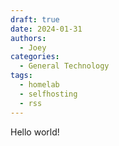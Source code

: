 ```yaml
---
draft: true 
date: 2024-01-31 
authors:
  - Joey
categories:
  - General Technology
tags:
  - homelab
  - selfhosting
  - rss
---
```


Hello world! 
<!-- more -->